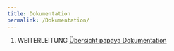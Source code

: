 ```yaml
---
title: Dokumentation
permalink: /Dokumentation/
---
```


1.  WEITERLEITUNG [Übersicht papaya Dokumentation](/Übersicht_papaya_Dokumentation )
